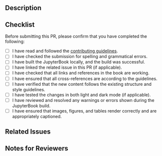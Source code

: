## Description

<!-- Provide a brief description of the changes introduced in this PR. -->

## Checklist

Before submitting this PR, please confirm that you have completed the following:

- [ ] I have read and followed the [contributing guidelines](../CONTRIBUTING.md).
- [ ] I have checked the submission for spelling and grammatical errors.
- [ ] I have built the JupyterBook locally, and the build was successful.
- [ ] I have linked the related issue in this PR (if applicable).
- [ ] I have checked that all links and references in the book are working.
- [ ] I have ensured that all cross-references are according to the guidelines.
- [ ] I have verified that the new content follows the existing structure and style guidelines.
- [ ] I have tested the changes in both light and dark mode (if applicable).
- [ ] I have reviewed and resolved any warnings or errors shown during the JupyterBook build.
- [ ] I have ensured that images, figures, and tables render correctly and are appropriately captioned.

## Related Issues

<!-- Mention related issues here. Example: Fixes #123, Closes #456 -->

## Notes for Reviewers

<!-- Add any additional context, questions, or details for reviewers here. -->
